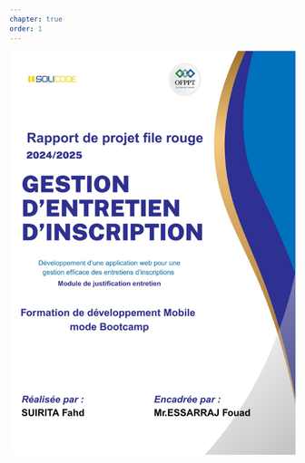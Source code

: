 ```yaml
---
chapter: true
order: 1
---
```


<img src="../assets/img/Page_de_gard.jpg" alt="Carte d’empathie" width="700">
